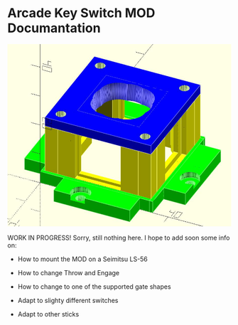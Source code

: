 
# Arcade Key Switch MOD Documantation

![Overview of the model](model.jpg)

WORK IN PROGRESS! Sorry, still nothing here. I hope to add soon some info on:

- How to mount the MOD on a Seimitsu LS-56

- How to change Throw and Engage

- How to change to one of the supported gate shapes

- Adapt to slighty different switches

- Adapt to other sticks

